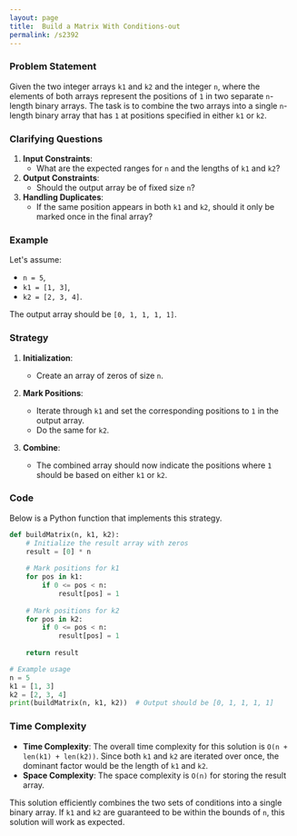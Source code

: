 ```yaml
---
layout: page
title:  Build a Matrix With Conditions-out
permalink: /s2392
---
```


### Problem Statement

Given the two integer arrays `k1` and `k2` and the integer `n`, where the elements of both arrays represent the positions of `1` in two separate `n`-length binary arrays. The task is to combine the two arrays into a single `n`-length binary array that has `1` at positions specified in either `k1` or `k2`.

### Clarifying Questions

1. **Input Constraints**:
    - What are the expected ranges for `n` and the lengths of `k1` and `k2`?
2. **Output Constraints**:
    - Should the output array be of fixed size `n`?
3. **Handling Duplicates**:
    - If the same position appears in both `k1` and `k2`, should it only be marked once in the final array?

### Example

Let's assume:
- `n = 5`, 
- `k1 = [1, 3]`, 
- `k2 = [2, 3, 4]`.

The output array should be `[0, 1, 1, 1, 1]`.

### Strategy

1. **Initialization**:
    - Create an array of zeros of size `n`.
  
2. **Mark Positions**:
    - Iterate through `k1` and set the corresponding positions to `1` in the output array.
    - Do the same for `k2`.

3. **Combine**:
    - The combined array should now indicate the positions where `1` should be based on either `k1` or `k2`.

### Code

Below is a Python function that implements this strategy.

```python
def buildMatrix(n, k1, k2):
    # Initialize the result array with zeros
    result = [0] * n
    
    # Mark positions for k1
    for pos in k1:
        if 0 <= pos < n:
            result[pos] = 1
    
    # Mark positions for k2
    for pos in k2:
        if 0 <= pos < n:
            result[pos] = 1
    
    return result

# Example usage
n = 5
k1 = [1, 3]
k2 = [2, 3, 4]
print(buildMatrix(n, k1, k2))  # Output should be [0, 1, 1, 1, 1]
```

### Time Complexity

- **Time Complexity**: The overall time complexity for this solution is `O(n + len(k1) + len(k2))`. Since both `k1` and `k2` are iterated over once, the dominant factor would be the length of `k1` and `k2`.
- **Space Complexity**: The space complexity is `O(n)` for storing the result array.

This solution efficiently combines the two sets of conditions into a single binary array. If `k1` and `k2` are guaranteed to be within the bounds of `n`, this solution will work as expected.